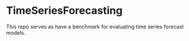 # TimeSeriesForecasting

This repo serves as have a benchmark for evaluating time series forecast models.
